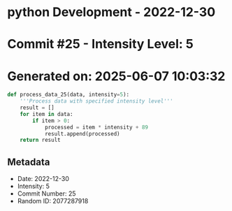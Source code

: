 ﻿# python Development - 2022-12-30
# Commit #25 - Intensity Level: 5
# Generated on: 2025-06-07 10:03:32
```python
def process_data_25(data, intensity=5):
    '''Process data with specified intensity level'''
    result = []
    for item in data:
        if item > 0:
            processed = item * intensity + 89
            result.append(processed)
    return result
```
## Metadata
- Date: 2022-12-30
- Intensity: 5
- Commit Number: 25
- Random ID: 2077287918
